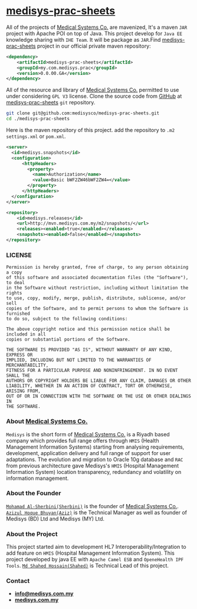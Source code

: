 # [medisys-prac-sheets][103]

All of the projects of [Medical Systems Co.][100] are mavenized, It's a maven `JAR` project with Apache POI on top of Java. This project develop for `Java EE` knowledge sharing with `IHE Team`. It will be package as `JAR`.Find [medisys-prac-sheets][103] project in our official private maven repository:


```xml
<dependency>
    <artifactId>medisys-prac-sheets</artifactId>
    <groupId>my.com.medisys.prac</groupId>
    <version>0.0.00.GA</version>
</dependency>
```
All of the resource and library of [Medical Systems Co.][100] permitted to use under considering `GPL V3` license. Clone the source code from [GitHub][101] at [medisys-prac-sheets][103] `git` repository.

```bash
git clone git@github.com:medisysco/medisys-prac-sheets.git
cd ./medisys-prac-sheets

```

Here is the maven repository of this project. add the repository to `.m2` `settings.xml` or `pom.xml`.


```xml
<server>
  <id>medisys.snapshots</id>
  <configuration>
      <httpHeaders>
        <property>
          <name>Authorization</name>
          <value>Basic bWF2ZW46bWF2ZW4=</value>
        </property>
      </httpHeaders>
  </configuration>
</server>

<repository>
    <id>medisys.releases</id>
    <url>http://mvn.medisys.com.my/m2/snapshots/</url>
    <releases><enabled>true</enabled></releases>
    <snapshots><enabled>false</enabled></snapshots>
</repository>
```

### LICENSE

```
Permission is hereby granted, free of charge, to any person obtaining a copy
of this software and associated documentation files (the "Software"), to deal
in the Software without restriction, including without limitation the rights
to use, copy, modify, merge, publish, distribute, sublicense, and/or sell
copies of the Software, and to permit persons to whom the Software is furnished
to do so, subject to the following conditions:

The above copyright notice and this permission notice shall be included in all
copies or substantial portions of the Software.

THE SOFTWARE IS PROVIDED "AS IS", WITHOUT WARRANTY OF ANY KIND, EXPRESS OR
IMPLIED, INCLUDING BUT NOT LIMITED TO THE WARRANTIES OF MERCHANTABILITY,
FITNESS FOR A PARTICULAR PURPOSE AND NONINFRINGEMENT. IN NO EVENT SHALL THE
AUTHORS OR COPYRIGHT HOLDERS BE LIABLE FOR ANY CLAIM, DAMAGES OR OTHER
LIABILITY, WHETHER IN AN ACTION OF CONTRACT, TORT OR OTHERWISE, ARISING FROM,
OUT OF OR IN CONNECTION WITH THE SOFTWARE OR THE USE OR OTHER DEALINGS IN
THE SOFTWARE.
```

### About [Medical Systems Co.][100]

`Medisys` is the short form of [Medical Systems Co.][100] is a Riyadh based company which provides full range offers through `HMIS` (Health Management Information Systems) starting from analysing requirements, development, application delivery and full range of support for user adaptations. The evolution and migration to Oracle 10g database and `RAC` from previous architecture gave Medisys's `HMIS` (Hospital Management Information System) location transparency, redundancy and volatility on information management.


### About the Founder

[`Mohamad Al-Sherbini(Sherbini)`][201] is the founder of [Medical Systems Co.][100]. [`Azizul Hoque Bhuyan(Aziz)`][202] is the Technical Manager as well as founder of Medisys (BD) Ltd and Medisys (MY) Ltd.


### About the Project

This project started aim to development HL7 Interoperability/Integration to add feature on `HMIS` (Hospital Management Information System). This project developed by java EE with `Apache Camel ESB` and `OpeneHealth IPF Tools`. [`Md Shahed Hossain(Shahed)`][203] is Technical Lead of this project.


### Contact

- [**info@medisys.com.my**][200]
- [**medisys.com.my**][100] 


[100]:  http://medisys.com.my "Medical Systems Co."
[101]:  https://github.com/ "GitHub"
[102]:  https://github.com/medisysco/medisys-prac-parent "medisys-prac-parent"
[103]:  https://github.com/medisysco/medisys-prac-sheets "medisys-prac-sheets"

[200]:  mailto:info@medisys.com.my "Medisys Contact"
[201]:  mailto:sherbini@medisys.com.my "Mohamad Al-Sherbini(Sherbini)"
[202]:  mailto:aziz@medisys.com.my "Azizul Hoque Bhuyan(Aziz)"
[203]:  mailto:shahed@medisys.com.my "Md Shahed Hossain(Shahed)"
